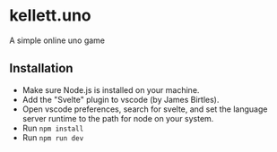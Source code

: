 # kellett.uno
A simple online uno game


## Installation

- Make sure Node.js is installed on your machine.
- Add the "Svelte" plugin to vscode (by James Birtles).
- Open vscode preferences, search for svelte, and set the language server
  runtime to the path for node on your system.
- Run `npm install`
- Run `npm run dev`